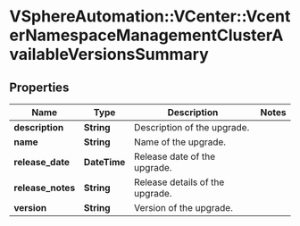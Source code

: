 # VSphereAutomation::VCenter::VcenterNamespaceManagementClusterAvailableVersionsSummary

## Properties
Name | Type | Description | Notes
------------ | ------------- | ------------- | -------------
**description** | **String** | Description of the upgrade. | 
**name** | **String** | Name of the upgrade. | 
**release_date** | **DateTime** | Release date of the upgrade. | 
**release_notes** | **String** | Release details of the upgrade. | 
**version** | **String** | Version of the upgrade. | 


